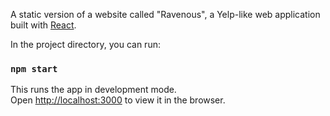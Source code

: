 A static version of a website called "Ravenous", a Yelp-like web application built with [React](https://github.com/facebookincubator/create-react-app).

In the project directory, you can run:

### `npm start`

This runs the app in development mode.<br>
Open [http://localhost:3000](http://localhost:3000) to view it in the browser.
